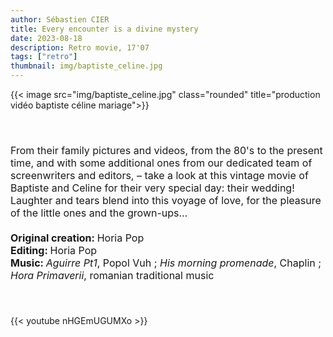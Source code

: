 ```yaml
---
author: Sébastien CIER
title: Every encounter is a divine mystery
date: 2023-08-18
description: Retro movie, 17'07
tags: ["retro"]
thumbnail: img/baptiste_celine.jpg
---
```

{{< image src="img/baptiste_celine.jpg" class="rounded" title="production vidéo baptiste céline mariage">}}

<p style='margin:0cm;font-size:16px;'>&nbsp;</p>
<p style='margin:0cm;font-size:16px;'>&nbsp;</p>
<p style='margin:0cm;font-size:16px;'>From their family pictures and videos, from the 80&#39;s to the present time, and with some additional ones from our dedicated team of screenwriters and editors, – take a look at this vintage movie of Baptiste and Celine for their very special day: their wedding! Laughter and tears blend into this voyage of love, for the pleasure of the little ones and the grown-ups&hellip;</p>
<p style='margin:0cm;font-size:16px;'>&nbsp;</p>
<p style='margin:0cm;font-size:16px;'><strong>Original creation:&nbsp;</strong>Horia Pop</p>
<p style='margin:0cm;font-size:16px;'><strong>Editing: </strong>Horia Pop</p>
<p style='margin:0cm;font-size:16px;'><strong>Music: </strong><em>Aguirre Pt1</em>, Popol Vuh ; <em>His morning promenade</em>, Chaplin ; <em>Hora Primaverii</em>, romanian traditional music</p>
<p style='margin:0cm;font-size:16px;'>&nbsp;</p>
<p style='margin:0cm;font-size:16px;'>&nbsp;</p>

{{< youtube nHGEmUGUMXo >}}


